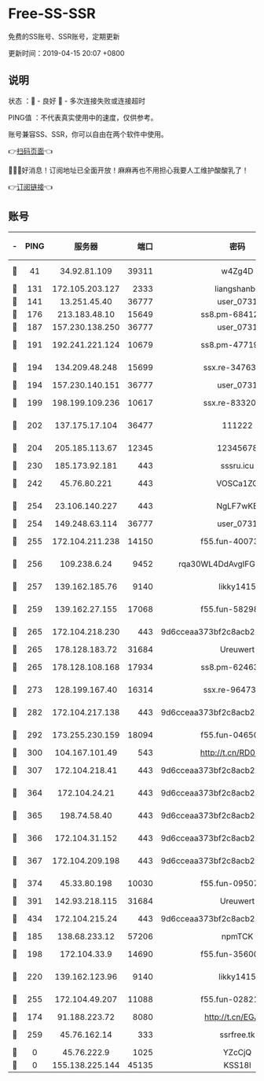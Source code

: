 # Free-SS-SSR

免费的SS账号、SSR账号，定期更新

更新时间：2019-04-15 20:07 +0800

## 说明

状态     ：🙂 - 良好 🙁 - 多次连接失败或连接超时

PING值   ：不代表真实使用中的速度，仅供参考。

账号兼容SS、SSR，你可以自由在两个软件中使用。

👉[扫码页面](https://liesauer.github.io/Free-SS-SSR/)👈

🎉🎉🎉好消息！订阅地址已全面开放！麻麻再也不用担心我要人工维护酸酸乳了！

👉[订阅链接](https://www.liesauer.net/yogurt/subscribe?ACCESS_TOKEN=DAYxR3mMaZAsaqUb)👈

## 账号

|-|PING|服务器|端口|密码|加密方式|区域|
|:----:|:----:|:-----:|-----:|:----:|:----:|:----:|
|🙂|41|34.92.81.109|39311|w4Zg4D|chacha20-ietf|US|
|🙂|131|172.105.203.127|2333|liangshanbo|chacha20|JP|
|🙂|141|13.251.45.40|36777|user_0731|chacha20|SG|
|🙂|176|213.183.48.10|15649|ss8.pm-68412526|rc4-md5|RU|
|🙂|187|157.230.138.250|36777|user_0731|chacha20|US|
|🙂|191|192.241.221.124|10679|ss8.pm-47719992|aes-256-cfb|US|
|🙂|194|134.209.48.248|15699|ssx.re-34763141|aes-256-cfb|US|
|🙂|194|157.230.140.151|36777|user_0731|chacha20|US|
|🙂|199|198.199.109.236|10617|ssx.re-83320233|aes-256-cfb|US|
|🙂|202|137.175.17.104|36477|111222|aes-256-cfb|US|
|🙂|204|205.185.113.67|12345|12345678|aes-256-cfb|US|
|🙂|230|185.173.92.181|443|sssru.icu|rc4-md5|RU|
|🙂|242|45.76.80.221|443|VOSCa1ZG|aes-256-cfb|DE|
|🙂|254|23.106.140.227|443|NgLF7wKB|aes-256-cfb|US|
|🙂|254|149.248.63.114|36777|user_0731|chacha20|CA|
|🙂|255|172.104.211.238|14150|f55.fun-40073932|aes-256-cfb|US|
|🙂|256|109.238.6.24|9452|rqa30WL4DdAvgIFG6Fs3znzTa|aes-256-cfb|FR|
|🙂|257|139.162.185.76|9140|likky1415|aes-256-cfb|DE|
|🙂|259|139.162.27.155|17068|f55.fun-58298505|aes-256-cfb|SG|
|🙂|265|172.104.218.230|443|9d6cceaa373bf2c8acb22e60b6a58be6|aes-256-cfb|US|
|🙂|265|178.128.183.72|31684|Ureuwert|chacha20|US|
|🙂|265|178.128.108.168|17934|ss8.pm-62463695|aes-256-cfb|SG|
|🙂|273|128.199.167.40|16314|ssx.re-96473928|aes-256-cfb|SG|
|🙂|282|172.104.217.138|443|9d6cceaa373bf2c8acb22e60b6a58be6|aes-256-cfb|US|
|🙂|292|173.255.230.159|18094|f55.fun-04650736|aes-256-cfb|US|
|🙂|300|104.167.101.49|543|http://t.cn/RD0D7sx|rc4-md5|CA|
|🙂|307|172.104.218.41|443|9d6cceaa373bf2c8acb22e60b6a58be6|aes-256-cfb|US|
|🙂|364|172.104.24.21|443|9d6cceaa373bf2c8acb22e60b6a58be6|aes-256-cfb|US|
|🙂|365|198.74.58.40|443|9d6cceaa373bf2c8acb22e60b6a58be6|aes-256-cfb|US|
|🙂|366|172.104.31.152|443|9d6cceaa373bf2c8acb22e60b6a58be6|aes-256-cfb|US|
|🙂|367|172.104.209.198|443|9d6cceaa373bf2c8acb22e60b6a58be6|aes-256-cfb|US|
|🙂|374|45.33.80.198|10030|f55.fun-09507611|aes-256-cfb|US|
|🙂|391|142.93.218.115|31684|Ureuwert|chacha20|IN|
|🙂|434|172.104.215.24|443|9d6cceaa373bf2c8acb22e60b6a58be6|aes-256-cfb|US|
|🙂|185|138.68.233.12|57206|npmTCK|rc4-md5|US|
|🙂|198|172.104.33.9|14690|f55.fun-35600745|aes-256-cfb|SG|
|🙂|220|139.162.123.96|9140|likky1415|aes-256-cfb|JP|
|🙂|255|172.104.49.207|11088|f55.fun-02821089|aes-256-cfb|SG|
|🙁|174|91.188.223.72|8080|http://t.cn/EGJIyrl|rc4-md5|RU|
|🙁|259|45.76.162.14|333|ssrfree.tk|aes-256-cfb|SG|
|🙁|0|45.76.222.9|1025|YZcCjQ|rc4-md5|JP|
|🙁|0|155.138.225.144|45135|KSS18l|rc4-md5|US|
